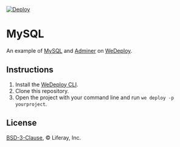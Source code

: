 [![Deploy](https://cdn.wedeploy.com/images/deploy.svg)](https://console.wedeploy.com/deploy?repo=https://github.com/wedeploy-examples/mysql-example)

# MySQL

An example of [MySQL](https://hub.docker.com/_/mysql/) and [Adminer](https://hub.docker.com/_/adminer/) on [WeDeploy](https://wedeploy.com/).

## Instructions

1. Install the [WeDeploy CLI](https://wedeploy.com/docs/intro/using-the-command-line/).
2. Clone this repository.
3. Open the project with your command line and run `we deploy -p yourproject`.

## License

[BSD-3-Clause](./LICENSE.md), © Liferay, Inc.
